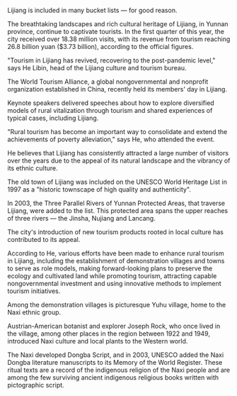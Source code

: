 Lijiang is included in many bucket lists — for good reason.

The breathtaking landscapes and rich cultural heritage of Lijiang, in Yunnan province, continue to captivate tourists. In the first quarter of this year, the city received over 18.38 million visits, with its revenue from tourism reaching 26.8 billion yuan ($3.73 billion), according to the official figures.

"Tourism in Lijiang has revived, recovering to the post-pandemic level," says He Libin, head of the Lijiang culture and tourism bureau.

The World Tourism Alliance, a global nongovernmental and nonprofit organization established in China, recently held its members' day in Lijiang.

Keynote speakers delivered speeches about how to explore diversified models of rural vitalization through tourism and shared experiences of typical cases, including Lijiang.

"Rural tourism has become an important way to consolidate and extend the achievements of poverty alleviation," says He, who attended the event.

He believes that Lijiang has consistently attracted a large number of visitors over the years due to the appeal of its natural landscape and the vibrancy of its ethnic culture.

The old town of Lijiang was included on the UNESCO World Heritage List in 1997 as a "historic townscape of high quality and authenticity".

In 2003, the Three Parallel Rivers of Yunnan Protected Areas, that traverse Lijiang, were added to the list. This protected area spans the upper reaches of three rivers — the Jinsha, Nujiang and Lancang.

The city's introduction of new tourism products rooted in local culture has contributed to its appeal.

According to He, various efforts have been made to enhance rural tourism in Lijiang, including the establishment of demonstration villages and towns to serve as role models, making forward-looking plans to preserve the ecology and cultivated land while promoting tourism, attracting capable nongovernmental investment and using innovative methods to implement tourism initiatives.

Among the demonstration villages is picturesque Yuhu village, home to the Naxi ethnic group.

Austrian-American botanist and explorer Joseph Rock, who once lived in the village, among other places in the region between 1922 and 1949, introduced Naxi culture and local plants to the Western world.

The Naxi developed Dongba Script, and in 2003, UNESCO added the Naxi Dongba literature manuscripts to its Memory of the World Register. These ritual texts are a record of the indigenous religion of the Naxi people and are among the few surviving ancient indigenous religious books written with pictographic script.

